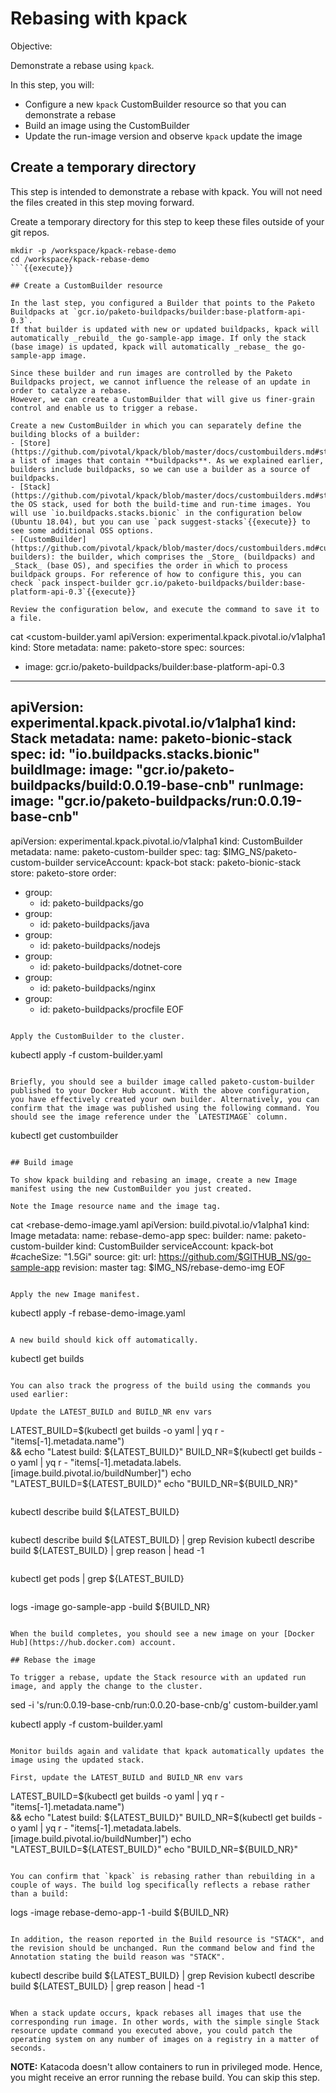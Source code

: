 # Rebasing with kpack

Objective:

Demonstrate a rebase using `kpack`.

In this step, you will:
- Configure a new `kpack` CustomBuilder resource so that you can demonstrate a rebase
- Build an image using the CustomBuilder
- Update the run-image version and observe `kpack` update the image

## Create a temporary directory

This step is intended to demonstrate a rebase with kpack. You will not need the files created in this step moving forward.

Create a temporary directory for this step to keep these files outside of your git repos.

```
mkdir -p /workspace/kpack-rebase-demo
cd /workspace/kpack-rebase-demo
```{{execute}}

## Create a CustomBuilder resource

In the last step, you configured a Builder that points to the Paketo Buildpacks at `gcr.io/paketo-buildpacks/builder:base-platform-api-0.3`.
If that builder is updated with new or updated buildpacks, kpack will automatically _rebuild_ the go-sample-app image. If only the stack (base image) is updated, kpack will automatically _rebase_ the go-sample-app image.

Since these builder and run images are controlled by the Paketo Buildpacks project, we cannot influence the release of an update in order to catalyze a rebase.
However, we can create a CustomBuilder that will give us finer-grain control and enable us to trigger a rebase.

Create a new CustomBuilder in which you can separately define the building blocks of a builder:
- [Store](https://github.com/pivotal/kpack/blob/master/docs/custombuilders.md#store): a list of images that contain **buildpacks**. As we explained earlier, builders include buildpacks, so we can use a builder as a source of buildpacks.
- [Stack](https://github.com/pivotal/kpack/blob/master/docs/custombuilders.md#stack): the OS stack, used for both the build-time and run-time images. You will use `io.buildpacks.stacks.bionic` in the configuration below (Ubuntu 18.04), but you can use `pack suggest-stacks`{{execute}} to see some additional OSS options.
- [CustomBuilder](https://github.com/pivotal/kpack/blob/master/docs/custombuilders.md#custom-builders): the builder, which comprises the _Store_ (buildpacks) and _Stack_ (base OS), and specifies the order in which to process buildpack groups. For reference of how to configure this, you can check `pack inspect-builder gcr.io/paketo-buildpacks/builder:base-platform-api-0.3`{{execute}}

Review the configuration below, and execute the command to save it to a file.

```
cat <<EOF >custom-builder.yaml
apiVersion: experimental.kpack.pivotal.io/v1alpha1
kind: Store
metadata:
  name: paketo-store
spec:
  sources:
  - image: gcr.io/paketo-buildpacks/builder:base-platform-api-0.3
---
apiVersion: experimental.kpack.pivotal.io/v1alpha1
kind: Stack
metadata:
  name: paketo-bionic-stack
spec:
  id: "io.buildpacks.stacks.bionic"
  buildImage:
    image: "gcr.io/paketo-buildpacks/build:0.0.19-base-cnb"
  runImage:
    image: "gcr.io/paketo-buildpacks/run:0.0.19-base-cnb"
---
apiVersion: experimental.kpack.pivotal.io/v1alpha1
kind: CustomBuilder
metadata:
  name: paketo-custom-builder
spec:
  tag: $IMG_NS/paketo-custom-builder
  serviceAccount: kpack-bot
  stack: paketo-bionic-stack
  store: paketo-store
  order:
  - group:
    - id:  paketo-buildpacks/go
  - group:
    - id:  paketo-buildpacks/java
  - group:
    - id: paketo-buildpacks/nodejs
  - group:
    - id: paketo-buildpacks/dotnet-core
  - group:
    - id: paketo-buildpacks/nginx
  - group:
    - id: paketo-buildpacks/procfile
EOF
```{{execute}}

Apply the CustomBuilder to the cluster.

```
kubectl apply -f custom-builder.yaml
```{{execute}}

Briefly, you should see a builder image called paketo-custom-builder published to your Docker Hub account. With the above configuration, you have effectively created your own builder. Alternatively, you can confirm that the image was published using the following command. You should see the image reference under the `LATESTIMAGE` column.

```
kubectl get custombuilder
```{{execute}}

## Build image

To show kpack building and rebasing an image, create a new Image manifest using the new CustomBuilder you just created.

Note the Image resource name and the image tag.

```
cat <<EOF >rebase-demo-image.yaml
apiVersion: build.pivotal.io/v1alpha1
kind: Image
metadata:
  name: rebase-demo-app
spec:
  builder:
    name: paketo-custom-builder
    kind: CustomBuilder
  serviceAccount: kpack-bot
  #cacheSize: "1.5Gi"
  source:
    git:
      url: https://github.com/$GITHUB_NS/go-sample-app
      revision: master
  tag: $IMG_NS/rebase-demo-img
EOF
```{{execute}}

Apply the new Image manifest.

```
kubectl apply -f rebase-demo-image.yaml
```{{execute}}

A new build should kick off automatically.

```
kubectl get builds
```{{execute}}

You can also track the progress of the build using the commands you used earlier:

Update the LATEST_BUILD and BUILD_NR env vars
```
LATEST_BUILD=$(kubectl get builds -o yaml | yq r - "items[-1].metadata.name") \
             && echo "Latest build: ${LATEST_BUILD}"
BUILD_NR=$(kubectl get builds -o yaml | yq r - "items[-1].metadata.labels.[image.build.pivotal.io/buildNumber]")
echo "LATEST_BUILD=${LATEST_BUILD}"
echo "BUILD_NR=${BUILD_NR}"
```{{execute}}

```
kubectl describe build ${LATEST_BUILD}
```{{copy}}

```
kubectl describe build ${LATEST_BUILD} | grep Revision
kubectl describe build ${LATEST_BUILD} | grep reason | head -1
```{{execute}}

```
kubectl get pods | grep ${LATEST_BUILD}
```{{execute}}

```
logs -image go-sample-app -build ${BUILD_NR}
```{{execute}}

When the build completes, you should see a new image on your [Docker Hub](https://hub.docker.com) account.

## Rebase the image

To trigger a rebase, update the Stack resource with an updated run image, and apply the change to the cluster.

```
sed -i 's/run:0.0.19-base-cnb/run:0.0.20-base-cnb/g' custom-builder.yaml

kubectl apply -f custom-builder.yaml
```{{execute}}

Monitor builds again and validate that kpack automatically updates the image using the updated stack.

First, update the LATEST_BUILD and BUILD_NR env vars
```
LATEST_BUILD=$(kubectl get builds -o yaml | yq r - "items[-1].metadata.name") \
             && echo "Latest build: ${LATEST_BUILD}"
BUILD_NR=$(kubectl get builds -o yaml | yq r - "items[-1].metadata.labels.[image.build.pivotal.io/buildNumber]")
echo "LATEST_BUILD=${LATEST_BUILD}"
echo "BUILD_NR=${BUILD_NR}"
```{{execute}}

You can confirm that `kpack` is rebasing rather than rebuilding in a couple of ways. The build log specifically reflects a rebase rather than a build:

```
logs -image rebase-demo-app-1 -build ${BUILD_NR}
```{{execute}}

In addition, the reason reported in the Build resource is "STACK", and the revision should be unchanged. Run the command below and find the Annotation stating the build reason was "STACK".

```
kubectl describe build ${LATEST_BUILD} | grep Revision
kubectl describe build ${LATEST_BUILD} | grep reason | head -1
```{{execute}}

When a stack update occurs, kpack rebases all images that use the corresponding run image. In other words, with the simple single Stack resource update command you executed above, you could patch the operating system on any number of images on a registry in a matter of seconds.
```
**NOTE:** Katacoda doesn't allow containers to run in privileged mode.
Hence, you might receive an error running the rebase build.
You can skip this step.
